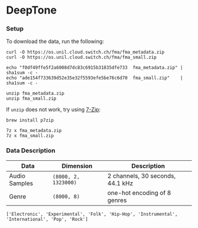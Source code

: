 # DeepTone

### Setup

To download the data, run the following:

```
curl -O https://os.unil.cloud.switch.ch/fma/fma_metadata.zip
curl -O https://os.unil.cloud.switch.ch/fma/fma_small.zip

echo "f0df49ffe5f2a6008d7dc83c6915b31835dfe733  fma_metadata.zip" | sha1sum -c -
echo "ade154f733639d52e35e32f5593efe5be76c6d70  fma_small.zip"    | sha1sum -c -

unzip fma_metadata.zip
unzip fma_small.zip
```

If `unzip` does not work, try using [7-Zip](https://www.7-zip.org/):
```
brew install p7zip

7z x fma_metadata.zip
7z x fma_small.zip
```

### Data Description

Data | Dimension | Description
--- | --- | ---
Audio Samples | `(8000, 2, 1323000)` | 2 channels, 30 seconds, 44.1 kHz
Genre | `(8000, 8)` | one-hot encoding of 8 genres

```
['Electronic', 'Experimental', 'Folk', 'Hip-Hop', 'Instrumental', 'International', 'Pop', 'Rock']
```
